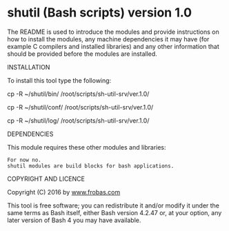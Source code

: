 shutil (Bash scripts) version 1.0
================================================================================

The README is used to introduce the modules and provide instructions on
how to install the modules, any machine dependencies it may have (for
example C compilers and installed libraries) and any other information
that should be provided before the modules are installed.

INSTALLATION

To install this tool type the following:

   cp -R ~/shutil/bin/   /root/scripts/sh-util-srv/ver.1.0/

   cp -R ~/shutil/conf/  /root/scripts/sh-util-srv/ver.1.0/

   cp -R ~/shutil/log/   /root/scripts/sh-util-srv/ver.1.0/


DEPENDENCIES

This module requires these other modules and libraries:

  	For now no.
	shutil modules are build blocks for bash applications.

COPYRIGHT AND LICENCE

Copyright (C) 2016 by www.frobas.com

This tool is free software; you can redistribute it and/or modify
it under the same terms as Bash itself, either Bash version 4.2.47 or,
at your option, any later version of Bash 4 you may have available.

